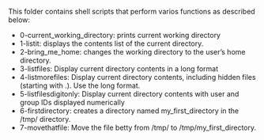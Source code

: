 This folder contains shell scripts that perform varios functions as described below:
* 0-current_working_directory: prints current working directory
* 1-listit: displays the contents list of the current directory.
* 2-bring_me_home:  changes the working directory to the user’s home directory.
* 3-listfiles: Display current directory contents in a long format
* 4-listmorefiles: Display current directory contents, including hidden files (starting with .). Use the long format.
* 5-listfilesdigitonly: Display current directory contents with user and group IDs displayed numerically
* 6-firstdirectory: creates a directory named my_first_directory in the /tmp/ directory.
* 7-movethatfile: Move the file betty from /tmp/ to /tmp/my_first_directory.
